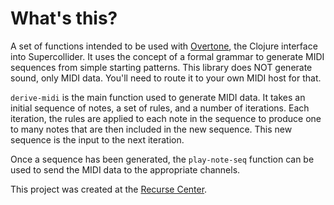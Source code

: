 # What's this?

A set of functions intended to be used with [Overtone](https://github.com/overtone/overtone), the Clojure interface into Supercollider. It uses the concept of a formal grammar to generate MIDI sequences from simple starting patterns. This library does NOT generate sound, only MIDI data. You'll need to route it to your own MIDI host for that.

`derive-midi` is the main function used to generate MIDI data. It takes an initial sequence of notes, a set of rules, and a number of iterations. Each iteration, the rules are applied to each note in the sequence to produce one to many notes that are then included in the new sequence. This new sequence is the input to the next iteration.

Once a sequence has been generated, the `play-note-seq` function can be used to send the MIDI data to the appropriate channels.

This project was created at the [Recurse Center](https://www.recurse.com/).